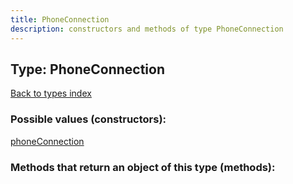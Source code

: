 ```yaml
---
title: PhoneConnection
description: constructors and methods of type PhoneConnection
---
```

## Type: PhoneConnection  
[Back to types index](index.md)



### Possible values (constructors):

[phoneConnection](../constructors/phoneConnection.md)  



### Methods that return an object of this type (methods):




